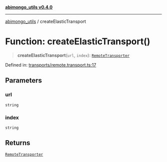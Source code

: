 [**abimongo_utils v0.4.0**](../README.md)

***

[abimongo_utils](../README.md) / createElasticTransport

# Function: createElasticTransport()

> **createElasticTransport**(`url`, `index`): [`RemoteTransporter`](../type-aliases/RemoteTransporter.md)

Defined in: [transports/remote.transport.ts:17](https://github.com/NodEm9/abimongo_utils/blob/a65cd6462ac155e030ff8f62ef498bb805490cbf/src/transports/remote.transport.ts#L17)

## Parameters

### url

`string`

### index

`string`

## Returns

[`RemoteTransporter`](../type-aliases/RemoteTransporter.md)
